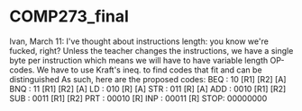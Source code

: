 # COMP273_final
Ivan, March 11:
  I've thought about instructions length: you know we're fucked, right?
  Unless the teacher changes the instructions, we have a single byte per instruction which means we will have to have variable length OP-codes.
  We have to use Kraft's ineq. to find codes that fit and can be distinguished
  As such, here are the proposed codes:
  BEQ : 10 [R1] [R2] [A]
  BNQ : 11 [R1] [R2] [A]
  LD  : 010 [R] [A]
  STR : 011 [R] [A]
  ADD : 0010 [R1] [R2]
  SUB : 0011 [R1] [R2]
  PRT : 00010 [R]
  INP : 00011 [R]
  STOP: 00000000
